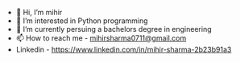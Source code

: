 - 👋 Hi, I’m mihir 
- 👀 I’m interested in Python programming 
- 🌱 I’m currently persuing a bachelors degree in engineering
- 📫 How to reach me - mihirsharma0711@gmail.com
- Linkedin - https://www.linkedin.com/in/mihir-sharma-2b23b91a3  

